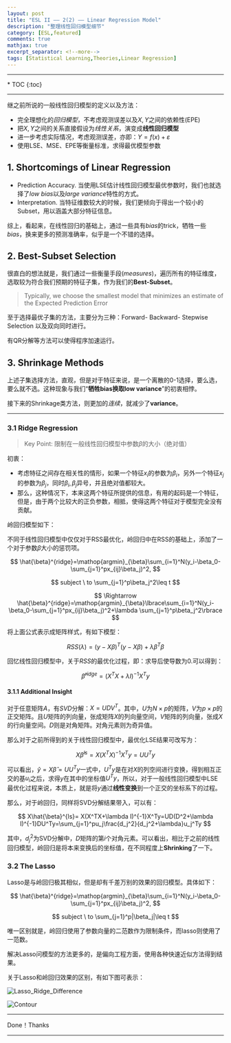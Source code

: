 ```yaml
---
layout: post
title: "ESL II —— 2(2) —— Linear Regression Model"
description: "整理线性回归模型细节"
category: [ESL,featured]
comments: true
mathjax: true
excerpt_separator: <!--more-->
tags: [Statistical Learning,Theories,Linear Regression]
---
```


<hr>
* TOC
{:toc}
<hr>

继之前所说的一般线性回归模型的定义以及方法：

- 完全理想化的*回归模型*，不考虑观测误差以及$X,Y$之间的依赖性(EPE)
- 把$X,Y$之间的关系直接假设为*线性关系*，演变成**线性回归模型**
- 进一步考虑实际情况，考虑观测误差，亦即：$Y=f(x)+\varepsilon$
- 使用LSE、MSE、EPE等衡量标准，求得最优模型参数

<!--more-->

## 1. Shortcomings of Linear Regression

- Prediction Accuracy. 当使用LSE估计线性回归模型最优参数时，我们也就选择了*low bias*以及*large variance*特性的方式。
- Interpretation. 当特征维数较大的时候，我们更倾向于得出一个较小的Subset，用以涵盖大部分特征信息。

综上，看起来，在线性回归的基础上，通过一些具有*bias*的trick，牺牲一些*bias*，换来更多的预测准确率，似乎是一个不错的选择。

## 2. Best-Subset Selection

很直白的想法就是，我们通过一些衡量手段(*measures*)，遍历所有的特征维度，选取较为符合我们预期的特征子集，作为我们的**Best-Subset**。

> Typically, we choose the smallest model that minimizes an estimate of the Expected Prediction Error

至于选择最优子集的方法，主要分为三种：Forward- Backward- Stepwise Selection 以及双向同时进行。

有QR分解等方法可以使得程序加速运行。

## 3. Shrinkage Methods

上述子集选择方法，直观，但是对于特征来说，是一个离散的0-1选择，要么选，要么就不选。这种现象与我们“**牺牲bias换取low variance**”的初衷相悖。

接下来的Shrinkage类方法，则更加的*连续*，就减少了**variance**。

***

### 3.1 Ridge Regression

> Key Point: 限制在一般线性回归模型中参数$\beta$的大小（绝对值）

初衷：

- 考虑特征之间存在相关性的情形，如果一个特征$x_i$的参数为$\beta_i$，另外一个特征$x_j$的参数为$\beta_j$，同时$\beta_i,\beta_j$异号，并且绝对值都较大。
- 那么，这种情况下，本来这两个特征所提供的信息，有用的起码是一个特征，但是，由于两个比较大的正负参数，相抵，使得这两个特征对于模型完全没有贡献。

岭回归模型如下：

不同于线性回归模型中仅仅对于RSS最优化，岭回归中在RSS的基础上，添加了一个对于参数$\beta$大小的惩罚项。

$$
\hat{\beta}^{ridge}=\mathop{argmin}_{\beta}\sum_{i=1}^N(y_i-\beta_0-\sum_{j=1}^px_{ij}\beta_j)^2,
$$

$$
subject \ to \sum_{j=1}^p\beta_j^2\leq t
$$

$$
\Rightarrow \hat{\beta}^{ridge}=\mathop{argmin}_{\beta}\lbrace\sum_{i=1}^N(y_i-\beta_0-\sum_{j=1}^px_{ij}\beta_j)^2+\lambda \sum_{j=1}^p\beta_j^2\rbrace
$$

将上面公式表示成矩阵样式，有如下模型：

$$
RSS(\lambda)=(y-X\beta)^T(y-X\beta)+\lambda\beta^T\beta
$$

回忆线性回归模型中，关于$RSS$的最优化过程，即：求导后使导数为0.可以得到：

$$
\hat{\beta}^{ridge}=(X^TX+\lambda I)^{-1}X^Ty
$$

#### 3.1.1 Additional Insight

对于任意矩阵$A$，有$SVD$分解：$X=UDV^T$。其中，$U$为$N\times p$的矩阵，$V$为$p \times p$的正交矩阵。且$U$矩阵的列向量，张成矩阵$X$的列向量空间，$V$矩阵的列向量，张成$X$的行向量空间。$D$则是对角矩阵。对角元素则为奇异值。

那么对于之前所得到的关于线性回归模型中，最优化LSE结果可改写为：

$$
X\hat{\beta}^{ls}= X(X^TX)^{-1}X^Ty= UU^Ty
$$

可以看出，$\hat{y}=X\hat{\beta}=UU^Ty$一式中，$U^Ty$是在对$X$的列空间进行变换，得到相互正交的基$u_i$之后，求得$y$在其中的坐标值$U^Ty$，所以，对于一般线性回归模型中LSE最优化过程来说，本质上，就是将$y$通过**线性变换**到一个正交的坐标系下的过程。

那么，对于岭回归，同样将SVD分解结果带入，可以有：

$$
X\hat{\beta}^{ls}= X(X^TX+\lambda I)^{-1}X^Ty=UD(D^2+\lambda I)^{-1}DU^Ty=\sum_{j=1}^pu_j\frac{d_j^2}{d_j^2+\lambda}u_j^Ty
$$

其中，$d_j^2$为SVD分解中，$D$矩阵的第$i$个对角元素。可以看出，相比于之前的线性回归模型，岭回归是将本来变换后的坐标值，在不同程度上**Shrinking**了一下。

### 3.2 The Lasso

Lasso是与岭回归极其相似，但是却有千差万别的效果的回归模型。具体如下：

$$
\hat{\beta}^{ridge}=\mathop{argmin}_{\beta}\sum_{i=1}^N(y_i-\beta_0-\sum_{j=1}^px_{ij}\beta_j)^2,
$$

$$
subject \ to \sum_{j=1}^p|\beta_j|\leq t
$$

唯一区别就是，岭回归使用了参数向量的二范数作为限制条件，而lasso则使用了一范数。

解决Lasso问模型的方法更多的，是偏向工程方面，使用各种快速近似方法得到结果。

关于Lasso和岭回归效果的区别，有如下图可表示：

![Lasso_Ridge_Difference](http://7u2ldb.com1.z0.glb.clouddn.com/Lasso_Ridge_diff.jpg "Width:40px;float:right")

![Contour](http://7u2ldb.com1.z0.glb.clouddn.com/Contours_of_Beta.jpg)

***

Done！Thanks

***
